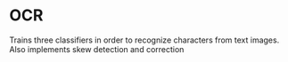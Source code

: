 # OCR

Trains three classifiers in order to recognize characters from text images. Also implements skew detection and correction
